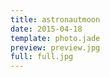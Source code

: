 ```yaml
---
title: astronautmoon
date: 2015-04-18
template: photo.jade
preview: preview.jpg
full: full.jpg
---
```

